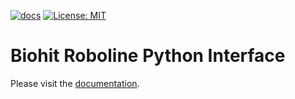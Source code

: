 [![docs](https://img.shields.io/badge/docs-passing-brightgreen.svg)](https://umg-pharma-lab-automation.pages.gwdg.de/biohit-pipettor-python/)
[![License: MIT](https://img.shields.io/badge/License-MIT-blue.svg)](https://opensource.org/licenses/MIT)

# Biohit Roboline Python Interface
Please visit the [documentation](https://umg-pharma-lab-automation.pages.gwdg.de/biohit-pipettor-python/).
